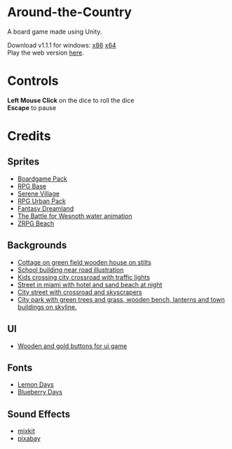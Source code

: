 # Around-the-Country
A board game made using Unity.
<br/>

Download v1.1.1 for windows: [x86](https://drive.google.com/uc?export=download&id=1fVF3WW8iTdyNBZ4wo4vQDfg4bFNXi5nq) [x64](https://drive.google.com/uc?export=download&id=1P3Ipas6cYqS0FASXkng1FLNdu-FU6ycm)</br>
Play the web version [here](https://soppydart.itch.io/around-the-country).
# Controls
**Left Mouse Click** on  the dice to roll the dice<br/>
**Escape** to pause<br/>

# Credits
## Sprites
- <a href="https://www.kenney.nl/assets/boardgame-pack">Boardgame Pack</a>
- <a href="https://www.kenney.nl/assets/rpg-base">RPG Base</a>
- <a href="https://limezu.itch.io/serenevillage?download">Serene Village</a>
- <a href="https://www.kenney.nl/assets/rpg-urban-pack">RPG Urban Pack</a>
- <a href="https://elv-games.itch.io/free-tilemap-fantasy-dreamland">Fantasy Dreamland</a>
- <a href="https://opengameart.org/content/the-battle-for-wesnoth-water-animation">The Battle for Wesnoth water animation</a>
- <a href="https://opengameart.org/content/zrpg-beach">ZRPG Beach</a>
## Backgrounds
- <a href="https://www.freepik.com/free-vector/cottage-green-field-wooden-house-stilts_24450948.htm#query=game%20background&position=22&from_view=keyword">Cottage on green field wooden house on stilts</a> 
- <a href="https://www.freepik.com/free-vector/school-building-near-road-illustration_3297804.htm#query=animated%20backgrounds&position=7&from_view=search">School building near road illustration</a>
- <a href="https://www.freepik.com/free-vector/kids-crossing-city-crossroad-with-traffic-lights_9044564.htm?query=animated%20backgrounds&collectionId=316&&position=38&from_view=collections">Kids crossing city crossroad with traffic lights</a>
- <a href="https://www.freepik.com/free-vector/street-miami-with-hotel-sand-beach-night_9044567.htm?query=animated%20backgrounds&collectionId=316&page=2&position=4&from_view=collections">Street in miami with hotel and sand beach at night</a>
- <a href="https://www.freepik.com/free-vector/city-street-with-crossroad-skyscrapers_6993819.htm?query=animated%20backgrounds&collectionId=691403&page=3&position=4&from_view=collections">City street with crossroad and skyscrapers</a>
- <a href="https://www.freepik.com/free-vector/city-park-with-green-trees-grass-wooden-bench-lanterns-town-buildings-skyline_12925232.htm?query=animated%20backgrounds&collectionId=691403&page=3&position=16&from_view=collections">City park with green trees and grass, wooden bench, lanterns and town buildings on skyline.</a>
## UI
- <a href="https://www.freepik.com/free-vector/wooden-gold-buttons-ui-game_12760665.htm#query=game%20button&position=4&from_view=search">Wooden and gold buttons for ui game</a><br/>
## Fonts
- <a href="https://www.dafont.com/lemon-days.font">Lemon Days</a>
- <a href="https://www.dafont.com/blueberry-days.font">Blueberry Days</a>
## Sound Effects
- <a href="https://mixkit.co/free-sound-effects/">mixkit</a>
- <a href="https://pixabay.com/sound-effects/">pixabay</a>
